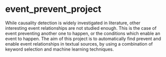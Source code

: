 # event_prevent_project

While causality detection is widely investigated in literature, other interesting event relationships are not
studied enough. This is the case of event preventing another one to happen, or the conditions which enable an
event to happen.
The aim of this project is to automatically find prevent and enable event relationships in textual sources, by
using a combination of keyword selection and machine learning techniques.
